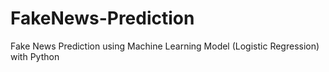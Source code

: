 # FakeNews-Prediction
Fake News Prediction using Machine Learning Model (Logistic Regression) with Python

